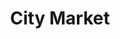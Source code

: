 ---
title: "City Market"
url: /asuncion/city-market-julio-aristides-correa-myzkowsky/
shop: Supermarkt
---